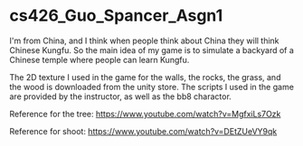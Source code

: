 # cs426_Guo_Spancer_Asgn1
I'm from China, and I think when people think about China they will think Chinese Kungfu. 
So the main idea of my game is to simulate a backyard of a Chinese temple where people can learn Kungfu.

The 2D texture I used in the game for the walls, the rocks, the grass, and the wood is downloaded from the unity store.
The scripts I used in the game are provided by the instructor, as well as the bb8 charactor.

Reference for the tree: https://www.youtube.com/watch?v=MgfxiLs7Ozk

Reference for shoot: https://www.youtube.com/watch?v=DEtZUeVY9qk
